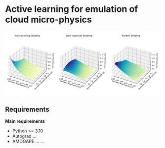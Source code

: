 # Active learning for emulation of cloud micro-physics

<p align="center">
    <img src="ae_rnd_lhs1.png">
</p>    

Requirements
------------
**Main requirements**
* Python >= 3.10
* Autograd ...
* AMOGAPE ...
...